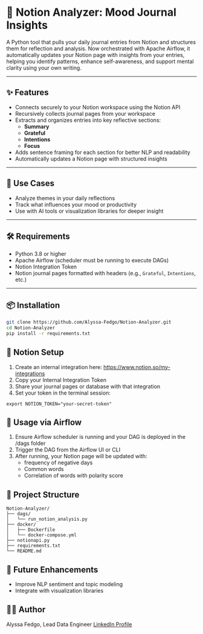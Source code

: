 
# 🧠 Notion Analyzer: Mood Journal Insights

A Python tool that pulls your daily journal entries from Notion and structures them for reflection and analysis. Now orchestrated with Apache Airflow, it automatically updates your Notion page with insights from your entries, helping you identify patterns, enhance self-awareness, and support mental clarity using your own writing.

---

## ✨ Features

- Connects securely to your Notion workspace using the Notion API
- Recursively collects journal pages from your workspace
- Extracts and organizes entries into key reflective sections:
  - **Summary**
  - **Grateful**
  - **Intentions**
  - **Focus**
- Adds sentence framing for each section for better NLP and readability
- Automatically updates a Notion page with structured insights

---

## 📌 Use Cases

- Analyze themes in your daily reflections
- Track what influences your mood or productivity
- Use with AI tools or visualization libraries for deeper insight

---

## 🛠️ Requirements

- Python 3.8 or higher
- Apache Airflow (scheduler must be running to execute DAGs)
- Notion Integration Token
- Notion journal pages formatted with headers (e.g., `Grateful`, `Intentions`, etc.)

---

## 📦 Installation

```bash
git clone https://github.com/Alyssa-Fedgo/Notion-Analyzer.git
cd Notion-Analyzer
pip install -r requirements.txt
```

## 🔐 Notion Setup

1. Create an internal integration here: https://www.notion.so/my-integrations
2. Copy your Internal Integration Token
3. Share your journal pages or database with that integration
4. Set your token in the terminal session:

```
export NOTION_TOKEN="your-secret-token"

```
## 🚀 Usage via Airflow
1. Ensure Airflow scheduler is running and your DAG is deployed in the /dags folder
2. Trigger the DAG from the Airflow UI or CLI
3. After running, your Notion page will be updated with:
   - frequency of negative days
   - Common words
   - Correlation of words with polarity score

## 📂 Project Structure
```
Notion-Analyzer/
├── dags/
│   └── run_notion_analysis.py
├── docker/
│   ├── Dockerfile
│   └── docker-compose.yml
├── notionapi.py
├── requirements.txt
└── README.md

```
## 🧠 Future Enhancements

- Improve NLP sentiment and topic modeling
- Integrate with visualization libraries


## 👩‍💻 Author

Alyssa Fedgo, 
Lead Data Engineer
[LinkedIn Profile](https://www.linkedin.com/in/alyssa-fedgo-mph/)


